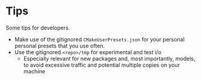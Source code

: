 # Tips

Some tips for developers.

* Make use of the gitignored `CMakeUserPresets.json` for your personal personal presets that you use often.
* Use the gitignored `<repo>/tmp` for experimental and test i/o
    * Especially relevant for new packages and, most importantly, models, to avoid excessive traffic and potential multiple copies on your machine
    
